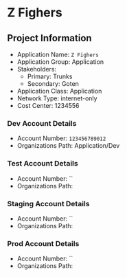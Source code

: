 # Z Fighers

## Project Information

* Application Name: `Z Fighers`
* Application Group: Application
* Stakeholders:
  * Primary: Trunks
  * Secondary: Goten
* Application Class: Application
* Network Type: internet-only
* Cost Center: 1234556

### Dev Account Details
* Account Number: `123456789012`
* Organizations Path: Application/Dev

### Test Account Details
* Account Number: ``
* Organizations Path: 

### Staging Account Details
* Account Number: ``
* Organizations Path: 

### Prod Account Details
* Account Number: ``
* Organizations Path: 